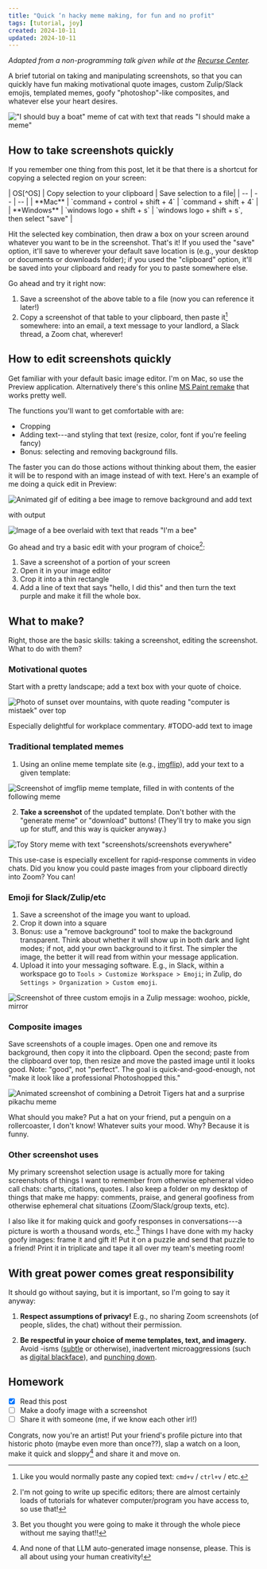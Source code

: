 ```yaml
---
title: "Quick ‘n hacky meme making, for fun and no profit"
tags: [tutorial, joy]
created: 2024-10-11
updated: 2024-10-11
---
```


*Adapted from a non-programming talk given while at the [Recurse Center](https://www.recurse.com/).*

A brief tutorial on taking and manipulating screenshots, so that you can quickly have fun making motivational quote images, custom Zulip/Slack emojis, templated memes, goofy "photoshop"-like composites, and whatever else your heart desires.

!["I should buy a boat" meme of cat with text that reads "I should make a meme"](assets/cat.png)

## How to take screenshots quickly

If you remember one thing from this post, let it be that there is a shortcut for copying a selected region on your screen:

<div class="blog-table">
| OS[^OS] | Copy selection to your clipboard | Save selection to a file|
| -- | -- | -- |
| **Mac** | `command + control + shift + 4` | `command + shift + 4` |
| **Windows** | `windows logo + shift + s` | `windows logo + shift + s`, then select "save" |
</div>

Hit the selected key combination, then draw a box on your screen around whatever you want to be in the screenshot. That's it! If you used the "save" option, it'll save to wherever your default save location is (e.g., your desktop or documents or downloads folder); if you used the "clipboard" option, it'll be saved into your clipboard and ready for you to paste somewhere else.

[^OS]: Other OS (phone, etc): Sorry, you're going to have to look it up yourself. Go ahead and do that now! :) 

Go ahead and try it right now:

1. Save a screenshot of the above table to a file (now you can reference it later!)
2. Copy a screenshot of that table to your clipboard, then paste it[^paste] somewhere: into an email, a text message to your landlord, a Slack thread, a Zoom chat, wherever!

[^paste]: Like you would normally paste any copied text: `cmd+v` / `ctrl+v` / etc.

## How to edit screenshots quickly

Get familiar with your default basic image editor. I'm on Mac, so use the Preview application. Alternatively there's this online [MS Paint remake](https://jspaint.app/) that works pretty well.

The functions you'll want to get comfortable with are:

- Cropping 
- Adding text---and styling that text (resize, color, font if you're feeling fancy)
- Bonus: selecting and removing background fills.

The faster you can do those actions without thinking about them, the easier it will be to respond with an image instead of with text. Here's an example of me doing a quick edit in Preview:

![Animated gif of editing a bee image to remove background and add text](assets/edit.gif)

with output 

![Image of a bee overlaid with text that reads "I'm a bee"](assets/bee.png)

[^you]: I'm not going to write up specific editors; there are almost certainly loads of tutorials for whatever computer/program you have access to, so use that! 

Go ahead and try a basic edit with your program of choice[^you]:

1. Save a screenshot of a portion of your screen
2. Open it in your image editor
3. Crop it into a thin rectangle
4. Add a line of text that says "hello, I did this" and then turn the text purple and make it fill the whole box.

## What to make?

Right, those are the basic skills: taking a screenshot, editing the screenshot. What to do with them?

### Motivational quotes

Start with a pretty landscape; add a text box with your quote of choice.

![Photo of sunset over mountains, with quote reading "computer is mistaek" over top](assets/mistaek.png)

Especially delightful for workplace commentary. #TODO-add text to image

### Traditional templated memes

1. Using an online meme template site (e.g., [imgflip](https://imgflip.com/memegenerator/X-X-Everywhere)), add your text to a given template:

![Screenshot of imgflip meme template, filled in with contents of the following meme](assets/screenshots-full.png)

2. **Take a screenshot** of the updated template. Don't bother with the "generate meme" or "download" buttons! (They'll try to make you sign up for stuff, and this way is quicker anyway.)


![Toy Story meme with text "screenshots/screenshots everywhere"](assets/screenshots.png)

This use-case is especially excellent for rapid-response comments in video chats. Did you know you could paste images from your clipboard directly into Zoom? You can! 


### Emoji for Slack/Zulip/etc

1. Save a screenshot of the image you want to upload.
2. Crop it down into a square
3. Bonus: use a "remove background" tool to make the background transparent. Think about whether it will show up in both dark and light modes; if not, add your own background to it first.
The simpler the image, the better it will read from within your message application. 
4. Upload it into your messaging software. E.g., in Slack, within a workspace go to `Tools > Customize Workspace > Emoji`; in Zulip, do `Settings > Organization > Custom emoji`.

![Screenshot of three custom emojis in a Zulip message: woohoo, pickle, mirror](assets/zulip.png)

### Composite images

Save screenshots of a couple images. Open one and remove its background, then copy it into the clipboard. Open the second; paste from the clipboard over top, then resize and move the pasted image until it looks good. Note: "good", not "perfect". The goal is quick-and-good-enough, not "make it look like a professional Photoshopped this."

![Animated screenshot of combining a Detroit Tigers hat and a surprise pikachu meme](assets/composite.gif)

What should you make? Put a hat on your friend, put a penguin on a rollercoaster, I don't know! Whatever suits your mood.
Why? Because it is funny.

### Other screenshot uses

My primary screenshot selection usage is actually more for taking screenshots of things I want to remember from otherwise ephemeral video call chats: charts, citations, quotes. I also keep a folder on my desktop of things that make me happy: comments, praise, and general goofiness from otherwise ephemeral chat situations (Zoom/Slack/group texts, etc).

I also like it for making quick and goofy responses in conversations---a picture is worth a thousand words, etc.[^k] Things I have done with my hacky goofy images: frame it and gift it! Put it on a puzzle and send that puzzle to a friend! Print it in triplicate and tape it all over my team's meeting room!

[^llm]: And none of that LLM auto-generated image nonsense, please. This is all about using your human creativity!

[^k]: Bet you thought you were going to make it through the whole piece without me saying that!!

## With great power comes great responsibility

It should go without saying, but it is important, so I'm going to say it anyway: 

1. **Respect assumptions of privacy!** E.g., no sharing Zoom screenshots (of people, slides, the chat) without their permission.

2. **Be respectful in your choice of meme templates, text, and imagery.** Avoid -isms ([subtle](https://www.recurse.com/social-rules#no-subtle-isms) or otherwise), inadvertent microaggressions (such as [digital blackface](https://www.teenvogue.com/story/digital-blackface-reaction-gifs)), and [punching down](https://dictionary.cambridge.org/us/dictionary/english/punch-down).

## Homework

- [x] Read this post
- [ ] Make a doofy image with a screenshot
- [ ] Share it with someone (me, if we know each other irl!)

Congrats, now you're an artist! Put your friend's profile picture into that historic photo (maybe even more than once??), slap a watch on a loon, make it quick and sloppy[^llm] and share it and move on.
